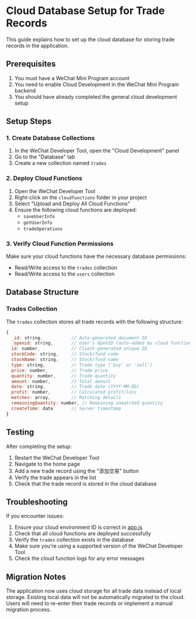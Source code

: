 # Cloud Database Setup for Trade Records

This guide explains how to set up the cloud database for storing trade records in the application.

## Prerequisites

1. You must have a WeChat Mini Program account
2. You need to enable Cloud Development in the WeChat Mini Program backend
3. You should have already completed the general cloud development setup

## Setup Steps

### 1. Create Database Collections

1. In the WeChat Developer Tool, open the "Cloud Development" panel
2. Go to the "Database" tab
3. Create a new collection named `trades`

### 2. Deploy Cloud Functions

1. Open the WeChat Developer Tool
2. Right-click on the `cloudfunctions` folder in your project
3. Select "Upload and Deploy All Cloud Functions"
4. Ensure the following cloud functions are deployed:
   - `saveUserInfo`
   - `getUserInfo`
   - `tradeOperations`

### 3. Verify Cloud Function Permissions

Make sure your cloud functions have the necessary database permissions:
- Read/Write access to the `trades` collection
- Read/Write access to the `users` collection

## Database Structure

### Trades Collection

The `trades` collection stores all trade records with the following structure:

```javascript
{
  _id: string,           // Auto-generated document ID
  _openid: string,       // User's OpenID (auto-added by cloud function)
  id: number,            // Client-generated unique ID
  stockCode: string,     // Stock/fund code
  stockName: string,     // Stock/fund name
  type: string,          // Trade type ('buy' or 'sell')
  price: number,         // Trade price
  quantity: number,      // Trade quantity
  amount: number,        // Total amount
  date: string,          // Trade date (YYYY-MM-DD)
  profit: number,        // Calculated profit/loss
  matches: array,        // Matching details
  remainingQuantity: number, // Remaining unmatched quantity
  createTime: date       // Server timestamp
}
```

## Testing

After completing the setup:

1. Restart the WeChat Developer Tool
2. Navigate to the home page
3. Add a new trade record using the "添加交易" button
4. Verify the trade appears in the list
5. Check that the trade record is stored in the cloud database

## Troubleshooting

If you encounter issues:

1. Ensure your cloud environment ID is correct in [app.js](file:///Users/kongzheng/workspace/zz/app.js)
2. Check that all cloud functions are deployed successfully
3. Verify the `trades` collection exists in the database
4. Make sure you're using a supported version of the WeChat Developer Tool
5. Check the cloud function logs for any error messages

## Migration Notes

The application now uses cloud storage for all trade data instead of local storage. Existing local data will not be automatically migrated to the cloud. Users will need to re-enter their trade records or implement a manual migration process.
